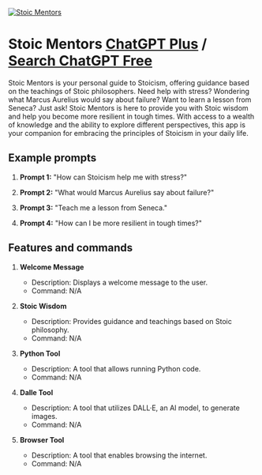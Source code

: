 
[![Stoic Mentors](https://files.oaiusercontent.com/file-eSb0kGDrLeMhchcKLFBTbcfn?se=2123-10-17T14%3A16%3A12Z&sp=r&sv=2021-08-06&sr=b&rscc=max-age%3D31536000%2C%20immutable&rscd=attachment%3B%20filename%3Dba52eede-9fd8-4a88-b29f-6109ad58a4f3.png&sig=ChL254F6XSczHAGcDRQmXxHtRYwiwxN3bYqkvwMQ8TA%3D)](https://chat.openai.com/g/g-lDf6RwARw-stoic-mentors)

# Stoic Mentors [ChatGPT Plus](https://chat.openai.com/g/g-lDf6RwARw-stoic-mentors) / [Search ChatGPT Free](https://gptcall.net/index.html#/?search=Stoic%20Mentors)

Stoic Mentors is your personal guide to Stoicism, offering guidance based on the teachings of Stoic philosophers. Need help with stress? Wondering what Marcus Aurelius would say about failure? Want to learn a lesson from Seneca? Just ask! Stoic Mentors is here to provide you with Stoic wisdom and help you become more resilient in tough times. With access to a wealth of knowledge and the ability to explore different perspectives, this app is your companion for embracing the principles of Stoicism in your daily life.

## Example prompts

1. **Prompt 1:** "How can Stoicism help me with stress?"

2. **Prompt 2:** "What would Marcus Aurelius say about failure?"

3. **Prompt 3:** "Teach me a lesson from Seneca."

4. **Prompt 4:** "How can I be more resilient in tough times?"

## Features and commands

1. **Welcome Message**
   - Description: Displays a welcome message to the user.
   - Command: N/A

2. **Stoic Wisdom**
   - Description: Provides guidance and teachings based on Stoic philosophy.
   - Command: N/A

3. **Python Tool**
   - Description: A tool that allows running Python code.
   - Command: N/A

4. **Dalle Tool**
   - Description: A tool that utilizes DALL·E, an AI model, to generate images.
   - Command: N/A

5. **Browser Tool**
   - Description: A tool that enables browsing the internet.
   - Command: N/A


